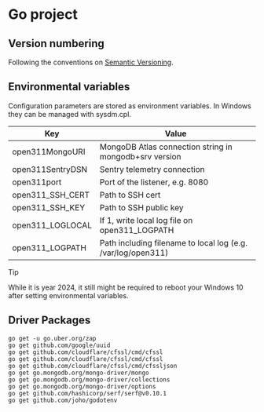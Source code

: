 # Go project

## Version numbering
Following the conventions on [Semantic Versioning](https://semver.org/).

## Environmental variables

Configuration parameters are stored as environment variables. In Windows they can be managed with sysdm.cpl.

| Key | Value |
| --- | --- |
| open311MongoURI | MongoDB Atlas connection string in mongodb+srv version |
| open311SentryDSN | Sentry telemetry connection |
| open311port | Port of the listener, e.g. 8080 |
| open311_SSH_CERT | Path to SSH cert |
| open311_SSH_KEY | Path to SSH public key |
| open311_LOGLOCAL | If 1, write local log file on open311_LOGPATH |
| open311_LOGPATH | Path including filename to local log (e.g. /var/log/open311) |


>[!TIP]
>While it is year 2024, it still might be required to reboot your Windows 10 after setting environmental variables. 

## Driver Packages

```
go get -u go.uber.org/zap     
go get github.com/google/uuid     
go get github.com/cloudflare/cfssl/cmd/cfssl  
go get github.com/cloudflare/cfssl/cmd/cfssl    
go get github.com/cloudflare/cfssl/cmd/cfssljson
go get go.mongodb.org/mongo-driver/mongo
go get go.mongodb.org/mongo-driver/collections
go get go.mongodb.org/mongo-driver/options
go get github.com/hashicorp/serf/serf@v0.10.1
go get github.com/joho/godotenv
```